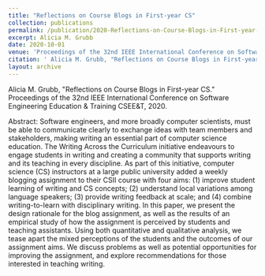 ```yaml
---
title: "Reflections on Course Blogs in First-year CS"
collection: publications
permalink: /publication/2020-Reflections-on-Course-Blogs-in-First-year-CS
excerpt: Alicia M. Grubb
date: 2020-10-01
venue: 'Proceedings of the 32nd IEEE International Conference on Software Engineering Education & Training CSEE&T'
citation: ' Alicia M. Grubb, "Reflections on Course Blogs in First-year CS." Proceedings of the 32nd IEEE International Conference on Software Engineering Education & Training CSEE&T, 2020.'
layout: archive
---
```

 Alicia M. Grubb, "Reflections on Course Blogs in First-year CS." Proceedings of the 32nd IEEE International Conference on Software Engineering Education & Training CSEE&T, 2020.

Abstract: Software engineers, and more broadly computer scientists, must be able to communicate clearly to exchange ideas with team members and stakeholders, making writing an essential part of computer science education. The Writing Across the Curriculum initiative endeavours to engage students in writing and creating a community that supports writing and its teaching in every discipline. As part of this initiative, computer science (CS) instructors at a large public university added a weekly blogging assignment to their CSII course with four aims: (1) improve student learning of writing and CS concepts; (2) understand local variations among language speakers; (3) provide writing feedback at scale; and (4) combine writing-to-learn with disciplinary writing. In this paper, we present the design rationale for the blog assignment, as well as the results of an empirical study of how the assignment is perceived by students and teaching assistants. Using both quantitative and qualitative analysis, we tease apart the mixed perceptions of the students and the outcomes of our assignment aims. We discuss problems as well as potential opportunities for improving the assignment, and explore recommendations for those interested in teaching writing.
